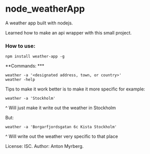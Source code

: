 # node_weatherApp
A weather app built with nodejs.

Learned how to make an api wrapper with this small project.

### How to use:

```
npm install weather-app -g
```
**Commands: ***
```
weather -a '<designated address, town, or country>'
weather -help
```

Tips to make it work better is to make it more specific for example:

```
weather -a 'Stockholm'
```
^ Will just make it write out the weather in Stockholm

But:
```
weather -a 'Borgarfjordsgatan 6c Kista Stockholm'
```
^ Will write out the weather very specific to that place



License: ISC.
Author: Anton Myrberg.
